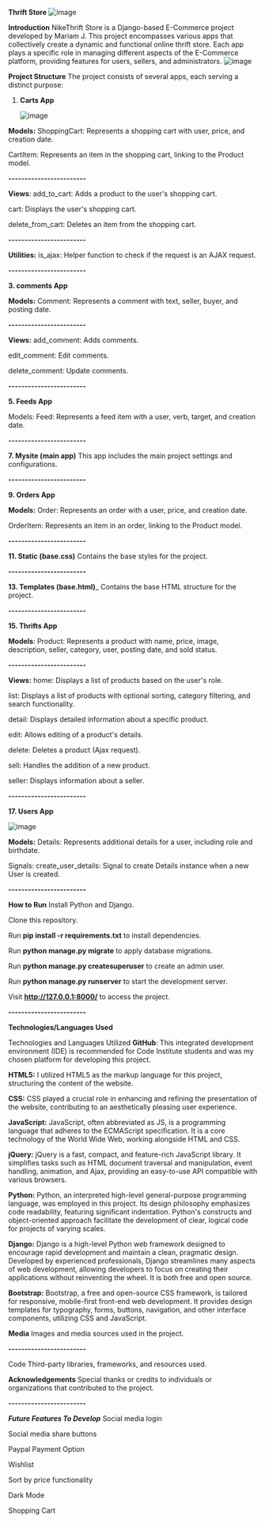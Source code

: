 **Thrift Store**
![image](https://github.com/MayaJJ/nikethriftstore/assets/127303012/cec60377-f970-44ae-a123-05b1b1a42674)

**Introduction**
NikeThrift Store is a Django-based E-Commerce project developed by Mariam J. This project encompasses various apps that collectively create a dynamic and functional online thrift store. Each app plays a specific role in managing different aspects of the E-Commerce platform, providing features for users, sellers, and administrators.
![image](https://github.com/MayaJJ/nikethriftstore/assets/127303012/8810530f-3213-419f-b07e-9798ed738db0)


**Project Structure**
The project consists of several apps, each serving a distinct purpose:

1. **Carts App**

   ![image](https://github.com/MayaJJ/nikethriftstore/assets/127303012/e665d56c-235b-48bf-bac8-81465452c05c)

**Models:**
ShoppingCart: Represents a shopping cart with user, price, and creation date.




CartItem: Represents an item in the shopping cart, linking to the Product model.



**------------------------**


**Views**:
add_to_cart: Adds a product to the user's shopping cart.




cart: Displays the user's shopping cart.




delete_from_cart: Deletes an item from the shopping cart.




**------------------------**





**Utilities:**
is_ajax: Helper function to check if the request is an AJAX request.





**------------------------**




**3. comments App**




**Models:**
Comment: Represents a comment with text, seller, buyer, and posting date.





**------------------------**




**Views:**
add_comment: Adds comments.



edit_comment: Edit comments.




delete_comment: Update comments.




**------------------------**




**5. Feeds App**




Models:
Feed: Represents a feed item with a user, verb, target, and creation date.




**------------------------**




**7. Mysite (main app)**
This app includes the main project settings and configurations.




**------------------------**




**9. Orders App**



**Models:**
Order: Represents an order with a user, price, and creation date.




OrderItem: Represents an item in an order, linking to the Product model.




**------------------------**




**11. Static (base.css)**
Contains the base styles for the project.




**------------------------**




**13. Templates (base.html)**_
Contains the base HTML structure for the project.




**------------------------**





**15. Thrifts App**




**Models**:
Product: Represents a product with name, price, image, description, seller, category, user, posting date, and sold status.




**------------------------**




**Views:**
home: Displays a list of products based on the user's role.




list: Displays a list of products with optional sorting, category filtering, and search functionality.




detail: Displays detailed information about a specific product.




edit: Allows editing of a product's details.




delete: Deletes a product (Ajax request).




sell: Handles the addition of a new product.




seller: Displays information about a seller.




**------------------------**





**17. Users App**

![image](https://github.com/MayaJJ/nikethriftstore/assets/127303012/09865bda-5784-4fa6-b1d1-b633402529d0)



**Models:**
Details: Represents additional details for a user, including role and birthdate.




Signals:
create_user_details: Signal to create Details instance when a new User is created.




**------------------------**




**How to Run**
Install Python and Django.





Clone this repository.





Run **pip install -r requirements.txt** to install dependencies.




Run **python manage.py migrate** to apply database migrations.





Run **python manage.py createsuperuser** to create an admin user.




Run **python manage.py runserver** to start the development server.




Visit **http://127.0.0.1:8000/** to access the project.





**------------------------**




 **Technologies/Languages Used**

Technologies and Languages Utilized
**GitHub**: This integrated development environment (IDE) is recommended for Code Institute students and was my chosen platform for developing this project.

**HTML5:** I utilized HTML5 as the markup language for this project, structuring the content of the website.

**CSS:** CSS played a crucial role in enhancing and refining the presentation of the website, contributing to an aesthetically pleasing user experience.

**JavaScript:** JavaScript, often abbreviated as JS, is a programming language that adheres to the ECMAScript specification. It is a core technology of the World Wide Web, working alongside HTML and CSS.

**jQuery:** jQuery is a fast, compact, and feature-rich JavaScript library. It simplifies tasks such as HTML document traversal and manipulation, event handling, animation, and Ajax, providing an easy-to-use API compatible with various browsers.

**Python:** Python, an interpreted high-level general-purpose programming language, was employed in this project. Its design philosophy emphasizes code readability, featuring significant indentation. Python's constructs and object-oriented approach facilitate the development of clear, logical code for projects of varying scales.

**Django:** Django is a high-level Python web framework designed to encourage rapid development and maintain a clean, pragmatic design. Developed by experienced professionals, Django streamlines many aspects of web development, allowing developers to focus on creating their applications without reinventing the wheel. It is both free and open source.

**Bootstrap:** Bootstrap, a free and open-source CSS framework, is tailored for responsive, mobile-first front-end web development. It provides design templates for typography, forms, buttons, navigation, and other interface components, utilizing CSS and JavaScript.




**Media**
Images and media sources used in the project.



**------------------------**




Code
Third-party libraries, frameworks, and resources used.





**Acknowledgements**
Special thanks or credits to individuals or organizations that contributed to the project.




**------------------------**





_**Future Features To Develop**_
Social media login



Social media share buttons



Paypal Payment Option



Wishlist




Sort by price functionality




Dark Mode



Shopping Cart
